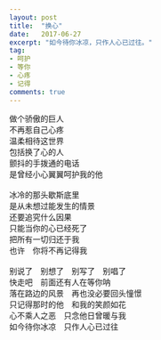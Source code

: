 ```yaml
---
layout: post
title:  "换心"
date:   2017-06-27
excerpt: "如今待你冰凉，只作人心已过往。"
tag:
- 呵护
- 等你
- 心疼
- 记得
comments: true
---
```


做个骄傲的巨人<br>
不再惹自己心疼<br>
温柔相待这世界<br>
包括换了心的人<br>
颤抖的手拨通的电话<br>
是曾经小心翼翼呵护我的他<br>
<br>
冰冷的那头歇斯底里<br>
是从未想过能发生的情景<br>
还要追究什么因果<br>
只能当你的心已经死了<br>
把所有一切归还于我<br>
也许　你将不再记得我<br>
<br>
别说了　别想了　别写了　别唱了<br>
快走吧　前面还有人在等你呐<br>
落在路边的风景　再也没必要回头憧憬<br>
只记得那时的他　和我的笑颜如花 <br>
心不乘人之恶　只念他日曾暖与我<br>
如今待你冰凉　只作人心已过往
